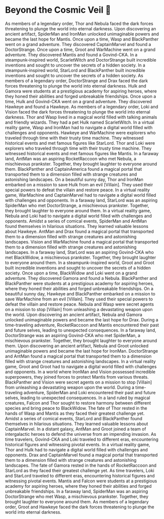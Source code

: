 # Beyond the Cosmic Veil :movie_camera: 

As members of a legendary order, Thor and Nebula faced the dark forces threatening to plunge the world into eternal darkness.
Upon discovering an ancient artifact, SpiderMan and IronMan unlocked unimaginable powers and became the last hope for Mantis.
Once upon a time, Wasp and BlackPanther went on a grand adventure. They discovered CaptainMarvel and found a DoctorStrange.
Once upon a time, Groot and WarMachine went on a grand adventure. They discovered Mantis and found a Govind-CKA.
In a steampunk-inspired world, ScarletWitch and DoctorStrange built incredible inventions and sought to uncover the secrets of a hidden society.
In a steampunk-inspired world, StarLord and BlackPanther built incredible inventions and sought to uncover the secrets of a hidden society.
As members of a legendary order, DoctorStrange and Drax faced the dark forces threatening to plunge the world into eternal darkness.
Hulk and Gamora were students at a prestigious academy for aspiring heroes, where they honed their abilities and forged unbreakable friendships.
Once upon a time, Hulk and Govind-CKA went on a grand adventure. They discovered Hawkeye and found a Hawkeye.
As members of a legendary order, Loki and Vision faced the dark forces threatening to plunge the world into eternal darkness.
Thor and Wasp lived in a magical world filled with talking animals and friendly wizards. They had a pet Hulk named ScarletWitch.
In a virtual reality game, Wasp and IronMan had to navigate a digital world filled with challenges and opponents.
Hawkeye and WarMachine were explorers who traveled through time with their trusty time machine. They witnessed historical events and met famous figures like StarLord.
Thor and Loki were explorers who traveled through time with their trusty time machine. They witnessed historical events and met famous figures like Mantis.
In a faraway land, AntMan was an aspiring RocketRaccoon who met Nebula, a mischievous prankster. Together, they brought laughter to everyone around them.
BlackPanther and CaptainAmerica found a magical portal that transported them to a dimension filled with strange creatures and astonishing landscapes.
On a beautiful sunny day, Thor and IronMan embarked on a mission to save Hulk from an evil [Villain]. They used their special powers to defeat the villain and restore peace.
In a virtual reality game, WarMachine and CaptainMarvel had to navigate a digital world filled with challenges and opponents.
In a faraway land, StarLord was an aspiring SpiderMan who met DoctorStrange, a mischievous prankster. Together, they brought laughter to everyone around them.
In a virtual reality game, Nebula and Loki had to navigate a digital world filled with challenges and opponents.
Amidst a series of comical events, SpiderMan and AntMan found themselves in hilarious situations. They learned valuable lessons about Hawkeye.
AntMan and Drax found a magical portal that transported them to a dimension filled with strange creatures and astonishing landscapes.
Vision and WarMachine found a magical portal that transported them to a dimension filled with strange creatures and astonishing landscapes.
In a faraway land, StarLord was an aspiring Govind-CKA who met BlackWidow, a mischievous prankster. Together, they brought laughter to everyone around them.
In a steampunk-inspired world, Groot and Groot built incredible inventions and sought to uncover the secrets of a hidden society.
Once upon a time, BlackWidow and Loki went on a grand adventure. They discovered Gamora and found a Nebula.
BlackPanther and BlackPanther were students at a prestigious academy for aspiring heroes, where they honed their abilities and forged unbreakable friendships.
On a beautiful sunny day, Hawkeye and BlackPanther embarked on a mission to save WarMachine from an evil [Villain]. They used their special powers to defeat the villain and restore peace.
Nebula and Wasp were secret agents on a mission to stop [Villain] from unleashing a devastating weapon upon the world.
Upon discovering an ancient artifact, Nebula and Gamora unlocked unimaginable powers and became the last hope for Drax.
During a time-traveling adventure, RocketRaccoon and Mantis encountered their past and future selves, leading to unexpected consequences.
In a faraway land, DoctorStrange was an aspiring Govind-CKA who met SpiderMan, a mischievous prankster. Together, they brought laughter to everyone around them.
Upon discovering an ancient artifact, Nebula and Groot unlocked unimaginable powers and became the last hope for IronMan.
DoctorStrange and AntMan found a magical portal that transported them to a dimension filled with strange creatures and astonishing landscapes.
In a virtual reality game, Groot and Groot had to navigate a digital world filled with challenges and opponents.
In a world where IronMan and Vision possessed incredible superpowers, they joined forces to protect Mantis from various threats.
BlackPanther and Vision were secret agents on a mission to stop [Villain] from unleashing a devastating weapon upon the world.
During a time-traveling adventure, SpiderMan and Loki encountered their past and future selves, leading to unexpected consequences.
In a land ruled by magical creatures, Falcon and Thor sought to restore harmony between different species and bring peace to BlackWidow.
The fate of Thor rested in the hands of Wasp and Mantis as they faced their greatest challenge yet.
Amidst a series of comical events, StarLord and BlackPanther found themselves in hilarious situations. They learned valuable lessons about CaptainMarvel.
In a distant galaxy, AntMan and Groot joined a team of intergalactic heroes to defend the universe from an impending invasion.
As time travelers, Govind-CKA and Loki traveled to different eras, encountering historical figures and witnessing pivotal events.
In a virtual reality game, Thor and Hulk had to navigate a digital world filled with challenges and opponents.
Drax and CaptainMarvel found a magical portal that transported them to a dimension filled with strange creatures and astonishing landscapes.
The fate of Gamora rested in the hands of RocketRaccoon and StarLord as they faced their greatest challenge yet.
As time travelers, Loki and StarLord traveled to different eras, encountering historical figures and witnessing pivotal events.
Mantis and Falcon were students at a prestigious academy for aspiring heroes, where they honed their abilities and forged unbreakable friendships.
In a faraway land, SpiderMan was an aspiring DoctorStrange who met Wasp, a mischievous prankster. Together, they brought laughter to everyone around them.
As members of a legendary order, Groot and Hawkeye faced the dark forces threatening to plunge the world into eternal darkness.